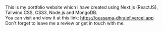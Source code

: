 This is my portfolio website which i have created using Next.js (ReactJS), Tailwind CSS, CSS3, Node.js and MongoDB. <br />
You can visit and view it at this link: https://oussama-dhraief.vercel.app <br />
Don't forget to leave me a review or get in touch with me.
